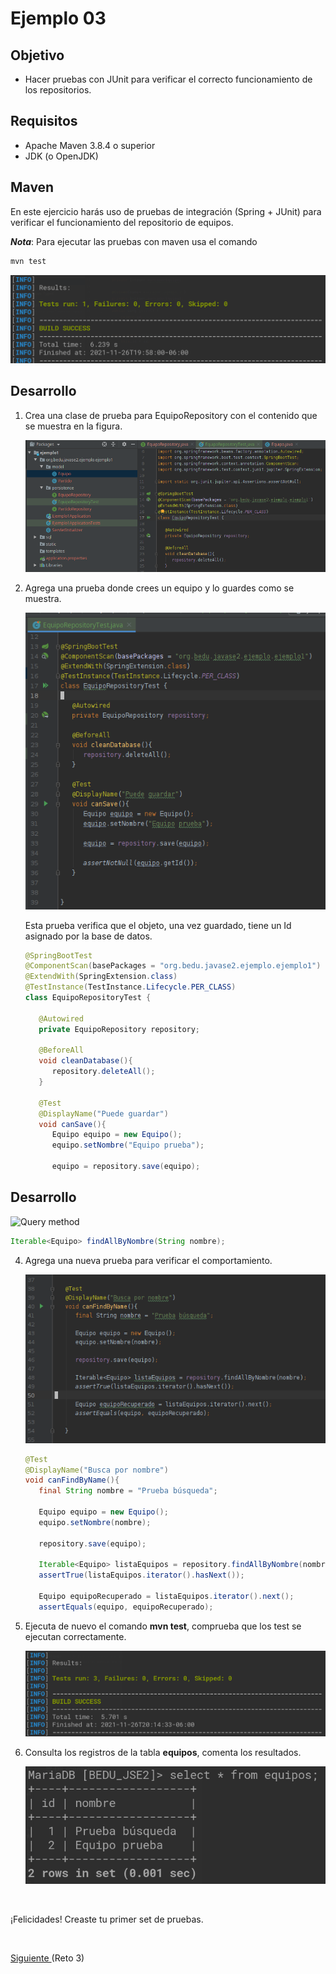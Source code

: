 # Ejemplo 03

## Objetivo

- Hacer pruebas con JUnit para verificar el correcto funcionamiento de los repositorios.

## Requisitos

- Apache Maven 3.8.4 o superior
- JDK (o OpenJDK)

## Maven

En este ejercicio harás uso de pruebas de integración (Spring + JUnit) para verificar el funcionamiento del repositorio de
equipos.

**_Nota_**: Para ejecutar las pruebas con maven usa el comando

```bash
mvn test
```

![Prueba](img/figura05.png)

## Desarrollo

1. Crea una clase de prueba para EquipoRepository con el contenido que se muestra en la figura.

   ![Prueba](img/figura01.png)

2. Agrega una prueba donde crees un equipo y lo guardes como se muestra.

   ![Guardar](img/figura02.png)

   Esta prueba verifica que el objeto, una vez guardado, tiene un Id asignado por la base de datos.

   ```java
   @SpringBootTest
   @ComponentScan(basePackages = "org.bedu.javase2.ejemplo.ejemplo1")
   @ExtendWith(SpringExtension.class)
   @TestInstance(TestInstance.Lifecycle.PER_CLASS)
   class EquipoRepositoryTest {

      @Autowired
      private EquipoRepository repository;

      @BeforeAll
      void cleanDatabase(){
         repository.deleteAll();
      }

      @Test
      @DisplayName("Puede guardar")
      void canSave(){
         Equipo equipo = new Equipo();
         equipo.setNombre("Equipo prueba");

         equipo = repository.save(equipo);
## Desarrollo
   ![Query method](img/figura03.png)

   ```java
   Iterable<Equipo> findAllByNombre(String nombre);
   ```

4. Agrega una nueva prueba para verificar el comportamiento.

   ![Prueba dos](img/figura04.png)

   ```java
   @Test
   @DisplayName("Busca por nombre")
   void canFindByName(){
      final String nombre = "Prueba búsqueda";

      Equipo equipo = new Equipo();
      equipo.setNombre(nombre);

      repository.save(equipo);

      Iterable<Equipo> listaEquipos = repository.findAllByNombre(nombre);
      assertTrue(listaEquipos.iterator().hasNext());

      Equipo equipoRecuperado = listaEquipos.iterator().next();
      assertEquals(equipo, equipoRecuperado);
   ```

5. Ejecuta de nuevo el comando **mvn test**, comprueba que los test se ejecutan correctamente.

   ![Prueba dos](img/figura06.png)

6. Consulta los registros de la tabla **equipos**, comenta los resultados.

   ![Prueba dos](img/figura07.png)

<br/>

¡Felicidades! Creaste tu primer set de pruebas.

<br/>

[Siguiente ](../Reto-03/Readme.md)(Reto 3)